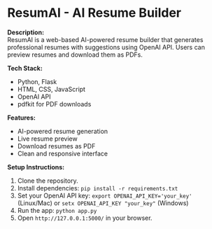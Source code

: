 # ResumAI - AI Resume Builder

**Description:**  
ResumAI is a web-based AI-powered resume builder that generates professional resumes with suggestions using OpenAI API. Users can preview resumes and download them as PDFs.

**Tech Stack:**  
- Python, Flask  
- HTML, CSS, JavaScript  
- OpenAI API  
- pdfkit for PDF downloads  

**Features:**  
- AI-powered resume generation  
- Live resume preview  
- Download resumes as PDF  
- Clean and responsive interface  

**Setup Instructions:**  
1. Clone the repository.  
2. Install dependencies: `pip install -r requirements.txt`  
3. Set your OpenAI API key: `export OPENAI_API_KEY='your_key'` (Linux/Mac) or `setx OPENAI_API_KEY "your_key"` (Windows)  
4. Run the app: `python app.py`  
5. Open `http://127.0.0.1:5000/` in your browser.
